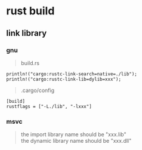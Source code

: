 # rust build

## link library

### gnu

> build.rs
```
println!("cargo:rustc-link-search=native=./lib");
println!("cargo:rustc-link-lib=dylib=xxx");
```

> .cargo/config
```
[build]
rustflags = ["-L./lib", "-lxxx"]
```

### msvc

> the import library name should be "xxx.lib"  
> the dynamic library name should be "xxx.dll"